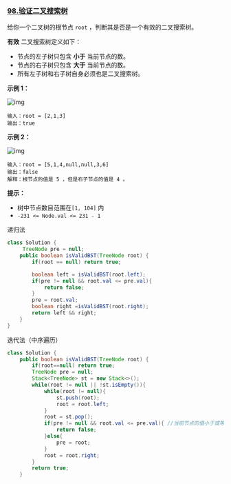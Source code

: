 ### [98.验证二叉搜索树](https://leetcode.cn/problems/validate-binary-search-tree/)

给你一个二叉树的根节点 `root` ，判断其是否是一个有效的二叉搜索树。

**有效** 二叉搜索树定义如下：

- 节点的左子树只包含 **小于** 当前节点的数。
- 节点的右子树只包含 **大于** 当前节点的数。
- 所有左子树和右子树自身必须也是二叉搜索树。

 

**示例 1：**

![img](https://assets.leetcode.com/uploads/2020/12/01/tree1.jpg)

```
输入：root = [2,1,3]
输出：true
```

**示例 2：**

![img](https://assets.leetcode.com/uploads/2020/12/01/tree2.jpg)

```
输入：root = [5,1,4,null,null,3,6]
输出：false
解释：根节点的值是 5 ，但是右子节点的值是 4 。
```

 

**提示：**

- 树中节点数目范围在`[1, 104]` 内
- `-231 <= Node.val <= 231 - 1`



递归法

```java
class Solution {
     TreeNode pre = null;
    public boolean isValidBST(TreeNode root) {
        if(root == null) return true;

        boolean left = isValidBST(root.left);
        if(pre != null && root.val <= pre.val){
            return false;
        }
        pre = root.val;
        boolean right =isValidBST(root.right);
        return left && right;
    }
}
```



迭代法（中序遍历）

```java
class Solution {
    public boolean isValidBST(TreeNode root) {
        if(root==null) return true;
        TreeNode pre = null;
        Stack<TreeNode> st = new Stack<>();
        while(root != null || !st.isEmpty()){
            while(root != null){
                st.push(root);
                root = root.left;
            }
            root = st.pop();
            if(pre != null && root.val <= pre.val){ //当前节点的值小于或等于前序结点
                return false;
            }else{
                pre = root; 
            }
            root = root.right;
        }
        return true;
    }
```